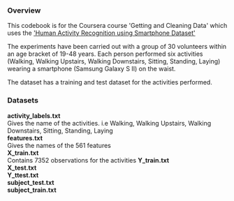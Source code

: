 <h3> Overview </h3>

This codebook is for the Coursera course 'Getting and Cleaning Data' which uses the ['Human Activity Recognition using Smartphone Dataset'](http://archive.ics.uci.edu/ml/datasets/Human+Activity+Recognition+Using+Smartphones)

The experiments have been carried out with a group of 30 volunteers within an age bracket of 19-48 years. Each person performed six activities (Walking, Walking Upstairs, Walking Downstairs, Sitting, Standing, Laying) wearing a smartphone (Samsung Galaxy S II) on the waist.

The dataset has a training and test dataset for the activities performed.

<h3> Datasets </h3>

<b> activity_labels.txt </b> </br>
Gives the name of the activities. i.e Walking, Walking Upstairs, Walking Downstairs, Sitting, Standing, Laying </br>
<b> features.txt </b> </br>
Gives the names of the 561 features </br>
<b> X_train.txt </b> </br>
Contains 7352 observations for the activities
<b> Y_train.txt </b> </br>
<b> X_test.txt </b> </br>
<b> Y_ttest.txt </b> </br>
<b> subject_test.txt </b> </br>
<b> subject_train.txt </b> </br>
